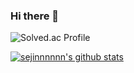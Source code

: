 ### Hi there 👋

![Solved.ac Profile](http://mazassumnida.wtf/api/generate_badge?boj=sejinnnnnn)

[![sejinnnnnn's github stats](https://github-readme-stats.vercel.app/api?username=sejinnnnnn)](https://github.com/sejinnnnnn/github-readme-stats)
